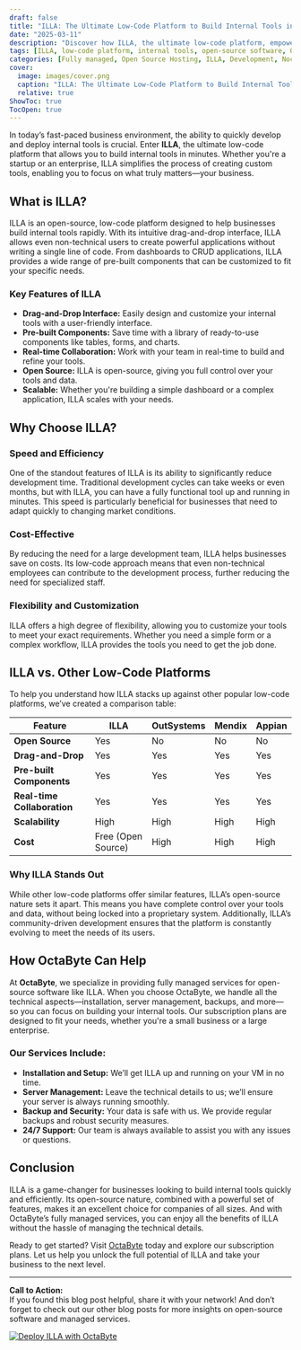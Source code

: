 ```yaml
---
draft: false
title: "ILLA: The Ultimate Low-Code Platform to Build Internal Tools in Minutes"
date: "2025-03-11"
description: "Discover how ILLA, the ultimate low-code platform, empowers businesses to build internal tools in minutes. Learn about its features, benefits, and how it compares to other low-code platforms in this comprehensive guide."
tags: [ILLA, low-code platform, internal tools, open-source software, OctaByte, managed services, low-code comparison, rapid development, business automation]
categories: [Fully managed, Open Source Hosting, ILLA, Development, Nocode Lowcode]
cover:
  image: images/cover.png
  caption: "ILLA: The Ultimate Low-Code Platform to Build Internal Tools in Minutes"
  relative: true
ShowToc: true
TocOpen: true
---
```



In today’s fast-paced business environment, the ability to quickly develop and deploy internal tools is crucial. Enter **ILLA**, the ultimate low-code platform that allows you to build internal tools in minutes. Whether you're a startup or an enterprise, ILLA simplifies the process of creating custom tools, enabling you to focus on what truly matters—your business.

## What is ILLA?

ILLA is an open-source, low-code platform designed to help businesses build internal tools rapidly. With its intuitive drag-and-drop interface, ILLA allows even non-technical users to create powerful applications without writing a single line of code. From dashboards to CRUD applications, ILLA provides a wide range of pre-built components that can be customized to fit your specific needs.

### Key Features of ILLA

- **Drag-and-Drop Interface:** Easily design and customize your internal tools with a user-friendly interface.
- **Pre-built Components:** Save time with a library of ready-to-use components like tables, forms, and charts.
- **Real-time Collaboration:** Work with your team in real-time to build and refine your tools.
- **Open Source:** ILLA is open-source, giving you full control over your tools and data.
- **Scalable:** Whether you're building a simple dashboard or a complex application, ILLA scales with your needs.

## Why Choose ILLA?

### Speed and Efficiency

One of the standout features of ILLA is its ability to significantly reduce development time. Traditional development cycles can take weeks or even months, but with ILLA, you can have a fully functional tool up and running in minutes. This speed is particularly beneficial for businesses that need to adapt quickly to changing market conditions.

### Cost-Effective

By reducing the need for a large development team, ILLA helps businesses save on costs. Its low-code approach means that even non-technical employees can contribute to the development process, further reducing the need for specialized staff.

### Flexibility and Customization

ILLA offers a high degree of flexibility, allowing you to customize your tools to meet your exact requirements. Whether you need a simple form or a complex workflow, ILLA provides the tools you need to get the job done.

## ILLA vs. Other Low-Code Platforms

To help you understand how ILLA stacks up against other popular low-code platforms, we’ve created a comparison table:

| Feature                | ILLA                  | OutSystems           | Mendix               | Appian               |
|------------------------|-----------------------|----------------------|----------------------|----------------------|
| **Open Source**        | Yes                   | No                   | No                   | No                   |
| **Drag-and-Drop**      | Yes                   | Yes                  | Yes                  | Yes                  |
| **Pre-built Components**| Yes                   | Yes                  | Yes                  | Yes                  |
| **Real-time Collaboration**| Yes               | Yes                  | Yes                  | Yes                  |
| **Scalability**        | High                  | High                 | High                 | High                 |
| **Cost**               | Free (Open Source)    | High                 | High                 | High                 |

### Why ILLA Stands Out

While other low-code platforms offer similar features, ILLA’s open-source nature sets it apart. This means you have complete control over your tools and data, without being locked into a proprietary system. Additionally, ILLA’s community-driven development ensures that the platform is constantly evolving to meet the needs of its users.

## How OctaByte Can Help

At **OctaByte**, we specialize in providing fully managed services for open-source software like ILLA. When you choose OctaByte, we handle all the technical aspects—installation, server management, backups, and more—so you can focus on building your internal tools. Our subscription plans are designed to fit your needs, whether you're a small business or a large enterprise.

### Our Services Include:

- **Installation and Setup:** We’ll get ILLA up and running on your VM in no time.
- **Server Management:** Leave the technical details to us; we’ll ensure your server is always running smoothly.
- **Backup and Security:** Your data is safe with us. We provide regular backups and robust security measures.
- **24/7 Support:** Our team is always available to assist you with any issues or questions.

## Conclusion

ILLA is a game-changer for businesses looking to build internal tools quickly and efficiently. Its open-source nature, combined with a powerful set of features, makes it an excellent choice for companies of all sizes. And with OctaByte’s fully managed services, you can enjoy all the benefits of ILLA without the hassle of managing the technical details.

Ready to get started? Visit [OctaByte](https://octabyte.io) today and explore our subscription plans. Let us help you unlock the full potential of ILLA and take your business to the next level.

---

**Call to Action:**  
If you found this blog post helpful, share it with your network! And don’t forget to check out our other blog posts for more insights on open-source software and managed services.

[![Deploy ILLA with OctaByte](/images/deploy-on-octabyte.png)](https://octabyte.io/fully-managed-open-source-services/development/nocode-lowcode/illa)